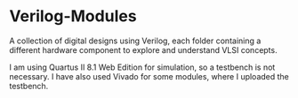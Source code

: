 # Verilog-Modules
A collection of digital designs using Verilog, each folder containing a different hardware component to explore and understand VLSI concepts.

I am using Quartus II 8.1 Web Edition for simulation, so a testbench is not necessary.
I have also used Vivado for some modules, where I uploaded the testbench.
